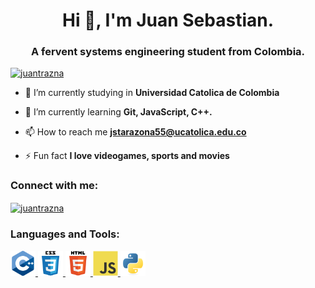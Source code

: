 <h1 align="center">Hi 👋, I'm Juan Sebastian.</h1>
<h3 align="center">A fervent systems engineering student from Colombia.</h3>

<p align="left"> <a href="https://twitter.com/juantrazna" target="blank"><img src="https://img.shields.io/twitter/follow/juantrazna?logo=twitter&style=for-the-badge" alt="juantrazna" /></a> </p>

- 🔭 I’m currently studying in **Universidad Catolica de Colombia**

- 🌱 I’m currently learning **Git, JavaScript, C++.**

- 📫 How to reach me **jstarazona55@ucatolica.edu.co**

- ⚡ Fun fact **I love videogames, sports and movies**

<h3 align="left">Connect with me:</h3>
<p align="left">
<a href="https://twitter.com/juantrazna" target="blank"><img align="center" src="https://raw.githubusercontent.com/rahuldkjain/github-profile-readme-generator/master/src/images/icons/Social/twitter.svg" alt="juantrazna" height="30" width="40" /></a>
</p>

<h3 align="left">Languages and Tools:</h3>
<p align="left"> <a href="https://www.w3schools.com/cpp/" target="_blank" rel="noreferrer"> <img src="https://raw.githubusercontent.com/devicons/devicon/master/icons/cplusplus/cplusplus-original.svg" alt="cplusplus" width="40" height="40"/> </a> <a href="https://www.w3schools.com/css/" target="_blank" rel="noreferrer"> <img src="https://raw.githubusercontent.com/devicons/devicon/master/icons/css3/css3-original-wordmark.svg" alt="css3" width="40" height="40"/> </a> <a href="https://www.w3.org/html/" target="_blank" rel="noreferrer"> <img src="https://raw.githubusercontent.com/devicons/devicon/master/icons/html5/html5-original-wordmark.svg" alt="html5" width="40" height="40"/> </a> <a href="https://developer.mozilla.org/en-US/docs/Web/JavaScript" target="_blank" rel="noreferrer"> <img src="https://raw.githubusercontent.com/devicons/devicon/master/icons/javascript/javascript-original.svg" alt="javascript" width="40" height="40"/> </a> <a href="https://www.python.org" target="_blank" rel="noreferrer"> <img src="https://raw.githubusercontent.com/devicons/devicon/master/icons/python/python-original.svg" alt="python" width="40" height="40"/> </a> </p>
